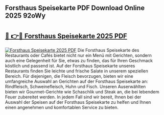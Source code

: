 ## Forsthaus Speisekarte PDF Download Online 2025 92oWy

# <h2><a href="http://gcdu18.nevu.top/?p=Forsthaus+Speisekarte">🔗 👉🔴 Forsthaus Speisekarte 2025 PDF</a></h2>

[![Forsthaus Speisekarte 2025 PDF](https://i.imgur.com/dBaPXMq.png)](http://gcdu18.nevu.top/?p=Forsthaus+Speisekarte)
Die Forsthaus Speisekarte des Restaurants oder Cafés bietet nicht nur ein Menü mit Gerichten, sondern auch eine Gelegenheit für Sie, etwas zu finden, das für Ihren Geschmack köstlich und passend ist. Auf der Forsthaus Speisekarte unseres Restaurants finden Sie leichte und frische Salate in unserem speziellen Bereich. Für diejenigen, die Fleisch bevorzugen, bieten wir eine umfangreiche Auswahl an Gerichten auf der Forsthaus Speisekarte an: Rindfleisch, Schweinefleisch, Huhn und Fisch. Unseren Auserwählten bieten wir Gourmet-Gerichte wie Schaschlik und Steak an, die bei lebendem Feuer zubereitet werden. In jedem Fall sind wir bereit, Ihnen bei der Auswahl der Speisen auf der Forsthaus Speisekarte zu helfen und Ihnen einen angenehmen und komfortablen Service zu bieten.

